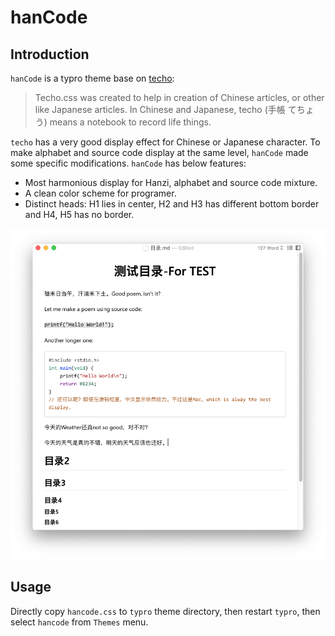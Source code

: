 # hanCode

## Introduction

`hanCode` is a typro theme base on [techo](https://github.com/lfkdsk/techo.css):

> Techo.css was created to help in creation of Chinese articles, or other like Japanese articles. In Chinese and Japanese, techo (手帳 てちょう) means a notebook to record life things.

`techo` has a very good display effect for Chinese or Japanese character. To make alphabet and source code display at the same level, `hanCode` made some specific modifications. `hanCode` has below features:

* Most harmonious display for Hanzi, alphabet and source code mixture.
* A clean color scheme for programer.
* Distinct heads: H1 lies in center, H2 and H3 has different bottom border and H4, H5 has no border. 

![preview.png](image/preview.png)

## Usage

Directly copy `hancode.css` to `typro` theme directory, then restart `typro`, then select `hancode` from `Themes` menu.
